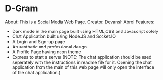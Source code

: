 # D-Gram

About: This is a Social Media Web Page.
Creator: Devansh Abrol
Features: 
- Dark mode in the main page built using HTML,CSS and Javascript solely
- Chat Application built using Node.JS and Socket.IO
- A Login and Sign-up page
- An aesthetic and professional design
- A Profile Page having neon theme
- Express to start a server
(NOTE: The chat application should be used seperately with the instructions in readme file for it. Opening the chat application from the main of this web page will only open the interface of the chat application.)


